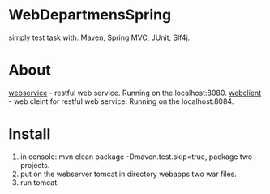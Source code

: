 # WebDepartmensSpring
simply test task with: Maven, Spring MVC, JUnit, Slf4j.

# About
[webservice][] - restful web service. Running on the localhost:8080.
[webclient][] - web cleint for restful web service. Running on the localhost:8084.

# Install
1. in console: mvn clean package -Dmaven.test.skip=true, package two projects.
2. put on the webserver tomcat in directory webapps two war files.
3. run tomcat.

[webservice]: /webservice
[webclient]: /webclient
